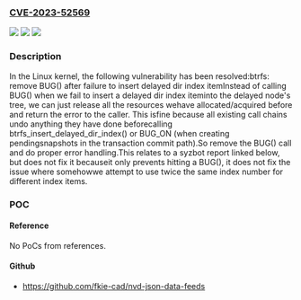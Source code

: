### [CVE-2023-52569](https://cve.mitre.org/cgi-bin/cvename.cgi?name=CVE-2023-52569)
![](https://img.shields.io/static/v1?label=Product&message=Linux&color=blue)
![](https://img.shields.io/static/v1?label=Version&message=1da177e4c3f4%3C%2039c4a9522db0%20&color=brighgreen)
![](https://img.shields.io/static/v1?label=Vulnerability&message=n%2Fa&color=brighgreen)

### Description

In the Linux kernel, the following vulnerability has been resolved:btrfs: remove BUG() after failure to insert delayed dir index itemInstead of calling BUG() when we fail to insert a delayed dir index iteminto the delayed node's tree, we can just release all the resources wehave allocated/acquired before and return the error to the caller. This isfine because all existing call chains undo anything they have done beforecalling btrfs_insert_delayed_dir_index() or BUG_ON (when creating pendingsnapshots in the transaction commit path).So remove the BUG() call and do proper error handling.This relates to a syzbot report linked below, but does not fix it becauseit only prevents hitting a BUG(), it does not fix the issue where somehowwe attempt to use twice the same index number for different index items.

### POC

#### Reference
No PoCs from references.

#### Github
- https://github.com/fkie-cad/nvd-json-data-feeds

